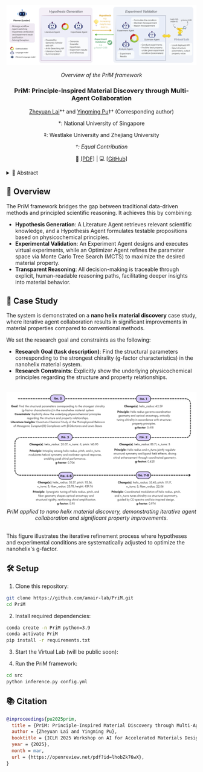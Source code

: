 <div align="center">

<div align="center">
 <img src="assets/schema.png" alt="Scalability" style="display:block; margin-left:auto; margin-right:auto;">
   <br>
  <em>
      Overview of the PriM framework
  </em>
</div>

<h3>PriM: Principle-Inspired Material Discovery through Multi-Agent Collaboration</h3>


[Zheyuan Lai](https://zheyuanlai.github.io/)*† and [Yingming Pu](https://dandelionym.github.io/)‡† (Corresponding author)
 
*: National University of Singapore

‡: Westlake University and Zhejiang University

*†: Equal Contribution*

📄 [[PDF]](https://openreview.net/pdf?id=lhobZk76wX) | 💻 [[GitHub]](https://github.com/amair-lab/PriM)
</div>

<details>
<summary>📖 Abstract</summary>
Complex chemical space and limited knowledge scope with biases holds immense challenge for human scientists, yet in automated materials discovery. Existing intelligent methods relies more on numerical computation, leading to inefficient exploration and results with hard-interpretability. To bridge this gap, we introduce a principles-guided materials discovery workflow powered by language inferential multi-agent system (MAS). Our framework integrates automated hypothesis generation with experimental validation in a roundtable system of MAS, enabling systematic exploration while maintaining scientific rigor. Based on our framework, the case study of nano helix demonstrates higher materials exploration rate and property value while providing transparent reasoning pathways. This approach develops an automated-and-transparent paradigm for material discovery, with broad implications for rational design of functional materials.
</details>

## 👋 Overview
The PriM framework bridges the gap between traditional data-driven methods and principled scientific reasoning. It achieves this by combining:
- **Hypothesis Generation**: A Literature Agent retrieves relevant scientific knowledge, and a Hypothesis Agent formulates testable propositions based on physicochemical principles.
- **Experimental Validation**: An Experiment Agent designs and executes virtual experiments, while an Optimizer Agent refines the parameter space via Monte Carlo Tree Search (MCTS) to maximize the desired material property.
- **Transparent Reasoning**: All decision-making is traceable through explicit, human-readable reasoning paths, facilitating deeper insights into material behavior.

## 📑 Case Study
The system is demonstrated on a **nano helix material discovery** case study, where iterative agent collaboration results in significant improvements in material properties compared to conventional methods.

We set the research goal and constraints as the following:
- **Research Goal (task description)**: Find the structural parameters corresponding to the strongest chirality (g-factor characteristics) in the nanohelix material system.
- **Research Constraints**: Explicitly show the underlying physicochemical principles regarding the structure and property relationships.

<br>
<div align="center">
 <img src="assets/case_study.png" alt="Scalability" style="display:block; margin-left:auto; margin-right:auto;"
   <br>
  <em>
      PriM applied to nano helix material discovery, demonstrating iterative agent collaboration and significant property improvements.
  </em>
</div>
<br>

This figure illustrates the iterative refinement process where hypotheses and experimental conditions are systematically adjusted to optimize the nanohelix's g-factor. 

## 🛠 Setup

1. Clone this repository:
```bash
git clone https://github.com/amair-lab/PriM.git
cd PriM
```

2. Install required dependencies:
```bash
conda create -n PriM python=3.9
conda activate PriM
pip install -r requirements.txt
```

3. Start the Virtual Lab (will be public soon):

4. Run the PriM framework:
```bash
cd src
python inference.py config.yml
```

## 📚 Citation
```bibtex
@inproceedings{pu2025prim,
  title = {PriM: Principle-Inspired Material Discovery through Multi-Agent Collaboration},
  author = {Zheyuan Lai and Yingming Pu},
  booktitle = {ICLR 2025 Workshop on AI for Accelerated Materials Design},
  year = {2025},
  month = mar,
  url = {https://openreview.net/pdf?id=lhobZk76wX},
}
```
